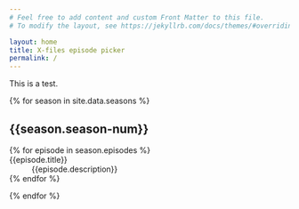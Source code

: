 ```yaml
---
# Feel free to add content and custom Front Matter to this file.
# To modify the layout, see https://jekyllrb.com/docs/themes/#overriding-theme-defaults

layout: home
title: X-files episode picker
permalink: /
---
```


<p>This is a test.</p>

<div class="entry">
{% for season in site.data.seasons %}
    <h2>{{season.season-num}}</h2>
    <dl>
    {% for episode in season.episodes %}
        <dt>{{episode.title}}</dt>
        <dd>{{episode.description}}</dd>
    {% endfor %}
    </dl>

{% endfor %}
</div>
